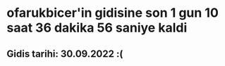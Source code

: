 # ofarukbicer'in gidisine son 1 gun 10 saat 36 dakika 56 saniye kaldi

## Gidis tarihi: 30.09.2022 :(
